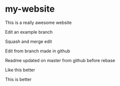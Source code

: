 # my-website

This is a really awesome website

Edit an example branch

Squash and merge edit

Edit from branch made in github

Readme updated on master from github before rebase

Like this better

This is better
